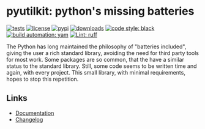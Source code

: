 # pyutilkit: python's missing batteries

[![tests][test_badge]][test_url]
[![license][licence_badge]][licence_url]
[![pypi][pypi_badge]][pypi_url]
[![downloads][pepy_badge]][pepy_url]
[![code style: black][black_badge]][black_url]
[![build automation: yam][yam_badge]][yam_url]
[![Lint: ruff][ruff_badge]][ruff_url]

The Python has long maintained the philosophy of "batteries included", giving the user
a rich standard library, avoiding the need for third party tools for most work. Some packages
are so common, that the have a similar status to the standard library. Still, some code seems
to be written time and again, with every project. This small library, with minimal requirements,
hopes to stop this repetition.

## Links

-   [Documentation]
-   [Changelog]

[build_badge]: https://github.com/spapanik/pyutilkit/actions/workflows/build.yml/badge.svg
[build_url]: https://github.com/spapanik/pyutilkit/actions/workflows/build.yml
[lint_badge]: https://github.com/spapanik/pyutilkit/actions/workflows/lint.yml/badge.svg
[lint_url]: https://github.com/spapanik/pyutilkit/actions/workflows/lint.yml
[test_badge]: https://github.com/spapanik/pyutilkit/actions/workflows/tests.yml/badge.svg
[test_url]: https://github.com/spapanik/pyutilkit/actions/workflows/tests.yml
[licence_badge]: https://img.shields.io/pypi/l/pyutilkit
[licence_url]: https://github.com/spapanik/pyutilkit/blob/main/docs/LICENSE.md
[pypi_badge]: https://img.shields.io/pypi/v/pyutilkit
[pypi_url]: https://pypi.org/project/pyutilkit
[pepy_badge]: https://pepy.tech/badge/pyutilkit
[pepy_url]: https://pepy.tech/project/pyutilkit
[black_badge]: https://img.shields.io/badge/code%20style-black-000000.svg
[black_url]: https://github.com/psf/black
[yam_badge]: https://img.shields.io/badge/build%20automation-yamk-success
[yam_url]: https://github.com/spapanik/yamk
[ruff_badge]: https://img.shields.io/endpoint?url=https://raw.githubusercontent.com/charliermarsh/ruff/main/assets/badge/v1.json
[ruff_url]: https://github.com/charliermarsh/ruff
[Documentation]: https://pyutilkit.readthedocs.io/en/stable/
[Changelog]: https://github.com/spapanik/pyutilkit/blob/main/docs/CHANGELOG.md
